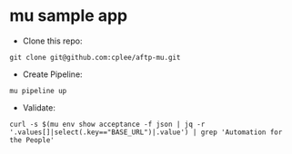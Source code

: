 # mu sample app

* Clone this repo: 

```
git clone git@github.com:cplee/aftp-mu.git
```

* Create Pipeline: 

```
mu pipeline up
```

* Validate: 

```
curl -s $(mu env show acceptance -f json | jq -r '.values[]|select(.key=="BASE_URL")|.value') | grep 'Automation for the People'
```
